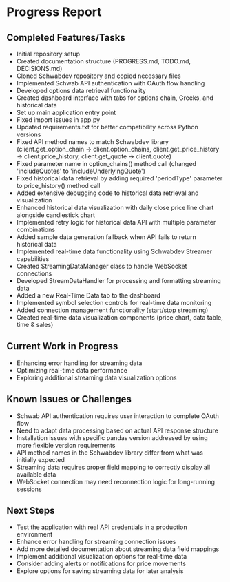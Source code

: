 # Progress Report

## Completed Features/Tasks
- Initial repository setup
- Created documentation structure (PROGRESS.md, TODO.md, DECISIONS.md)
- Cloned Schwabdev repository and copied necessary files
- Implemented Schwab API authentication with OAuth flow handling
- Developed options data retrieval functionality
- Created dashboard interface with tabs for options chain, Greeks, and historical data
- Set up main application entry point
- Fixed import issues in app.py
- Updated requirements.txt for better compatibility across Python versions
- Fixed API method names to match Schwabdev library (client.get_option_chain → client.option_chains, client.get_price_history → client.price_history, client.get_quote → client.quote)
- Fixed parameter name in option_chains() method call (changed 'includeQuotes' to 'includeUnderlyingQuote')
- Fixed historical data retrieval by adding required 'periodType' parameter to price_history() method call
- Added extensive debugging code to historical data retrieval and visualization
- Enhanced historical data visualization with daily close price line chart alongside candlestick chart
- Implemented retry logic for historical data API with multiple parameter combinations
- Added sample data generation fallback when API fails to return historical data
- Implemented real-time data functionality using Schwabdev Streamer capabilities
- Created StreamingDataManager class to handle WebSocket connections
- Developed StreamDataHandler for processing and formatting streaming data
- Added a new Real-Time Data tab to the dashboard
- Implemented symbol selection controls for real-time data monitoring
- Added connection management functionality (start/stop streaming)
- Created real-time data visualization components (price chart, data table, time & sales)

## Current Work in Progress
- Enhancing error handling for streaming data
- Optimizing real-time data performance
- Exploring additional streaming data visualization options

## Known Issues or Challenges
- Schwab API authentication requires user interaction to complete OAuth flow
- Need to adapt data processing based on actual API response structure
- Installation issues with specific pandas version addressed by using more flexible version requirements
- API method names in the Schwabdev library differ from what was initially expected
- Streaming data requires proper field mapping to correctly display all available data
- WebSocket connection may need reconnection logic for long-running sessions

## Next Steps
- Test the application with real API credentials in a production environment
- Enhance error handling for streaming connection issues
- Add more detailed documentation about streaming data field mappings
- Implement additional visualization options for real-time data
- Consider adding alerts or notifications for price movements
- Explore options for saving streaming data for later analysis
